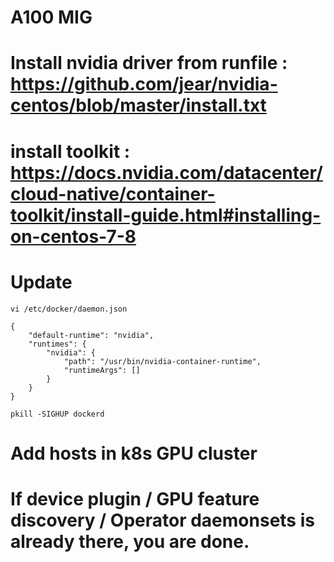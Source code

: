# A100 MIG

# Install nvidia driver from runfile : https://github.com/jear/nvidia-centos/blob/master/install.txt
 
# install toolkit : https://docs.nvidia.com/datacenter/cloud-native/container-toolkit/install-guide.html#installing-on-centos-7-8

# Update 
```
vi /etc/docker/daemon.json

{
    "default-runtime": "nvidia",
    "runtimes": {
        "nvidia": {
            "path": "/usr/bin/nvidia-container-runtime",
            "runtimeArgs": []
        }
    }
}

pkill -SIGHUP dockerd
```

# Add hosts in k8s GPU  cluster 

# If device plugin / GPU feature discovery / Operator daemonsets is already there, you are done.
